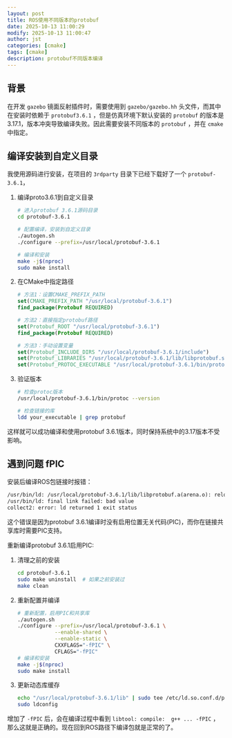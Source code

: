 ```yaml
---
layout: post
title: ROS使用不同版本的protobuf
date: 2025-10-13 11:00:29
modify: 2025-10-13 11:00:47
author: jst
categories: [cmake]
tags: [cmake]
description: protobuf不同版本编译
---
```



## 背景

在开发 `gazebo` 镜面反射插件时，需要使用到 `gazebo/gazebo.hh` 头文件，而其中在安装时依赖于 `protobuf3.6.1` ，但是仿真环境下默认安装的 `protobuf` 的版本是3.17.1，版本冲突导致编译失败。因此需要安装不同版本的 `protobuf` ，并在 `cmake` 中指定。

## 编译安装到自定义目录

我使用源码进行安装，在项目的 `3rdparty` 目录下已经下载好了一个 `protobuf-3.6.1`，

1. 编译proto3.6.1到自定义目录

    ```bash
    # 进入protobuf 3.6.1源码目录
    cd protobuf-3.6.1

    # 配置编译，安装到自定义目录
    ./autogen.sh
    ./configure --prefix=/usr/local/protobuf-3.6.1

    # 编译和安装
    make -j$(nproc)
    sudo make install
    ```

2. 在CMake中指定路径

    ```cmake
    # 方法1：设置CMAKE_PREFIX_PATH
    set(CMAKE_PREFIX_PATH "/usr/local/protobuf-3.6.1")
    find_package(Protobuf REQUIRED)

    # 方法2：直接指定protobuf路径
    set(Protobuf_ROOT "/usr/local/protobuf-3.6.1")
    find_package(Protobuf REQUIRED)

    # 方法3：手动设置变量
    set(Protobuf_INCLUDE_DIRS "/usr/local/protobuf-3.6.1/include")
    set(Protobuf_LIBRARIES "/usr/local/protobuf-3.6.1/lib/libprotobuf.so")
    set(Protobuf_PROTOC_EXECUTABLE "/usr/local/protobuf-3.6.1/bin/protoc")
    ```

3. 验证版本

    ```bash
    # 检查protoc版本
    /usr/local/protobuf-3.6.1/bin/protoc --version

    # 检查链接的库
    ldd your_executable | grep protobuf
    ```

这样就可以成功编译和使用protobuf 3.6.1版本，同时保持系统中的3.17版本不受影响。

## 遇到问题 fPIC

安装后编译ROS包链接时报错：

```txt
/usr/bin/ld: /usr/local/protobuf-3.6.1/lib/libprotobuf.a(arena.o): relocation R_X86_64_TPOFF32 against symbol _ZN6google8protobuf8internal9ArenaImpl13thread_cache_E' can not be used when making a shared object; recompile with -fPIC /usr/bin/ld: /usr/local/protobuf-3.6.1/lib/libprotobuf.a(common.o): relocation R_X86_64_PC32 against symbol stderr@@GLIBC_2.2.5' can not be used when making a shared object; recompile with -fPIC
/usr/bin/ld: final link failed: bad value
collect2: error: ld returned 1 exit status
```

这个错误是因为protobuf 3.6.1编译时没有启用位置无关代码(PIC)，而你在链接共享库时需要PIC支持。

重新编译protobuf 3.6.1启用PIC:

1. 清理之前的安装

    ```bash
    cd protobuf-3.6.1
    sudo make uninstall  # 如果之前安装过
    make clean
    ```

2. 重新配置并编译

    ```bash
    # 重新配置，启用PIC和共享库
    ./autogen.sh
    ./configure --prefix=/usr/local/protobuf-3.6.1 \
                --enable-shared \
                --enable-static \
                CXXFLAGS="-fPIC" \
                CFLAGS="-fPIC"
    # 编译和安装
    make -j$(nproc)
    sudo make install
    ```

3. 更新动态库缓存

    ```bash
    echo "/usr/local/protobuf-3.6.1/lib" | sudo tee /etc/ld.so.conf.d/protobuf-3.6.1.conf
    sudo ldconfig
    ```

增加了 `-fPIC` 后，会在编译过程中看到 `libtool: compile:  g++ ... -fPIC` ，那么这就是正确的。现在回到ROS路径下编译包就是正常的了。

